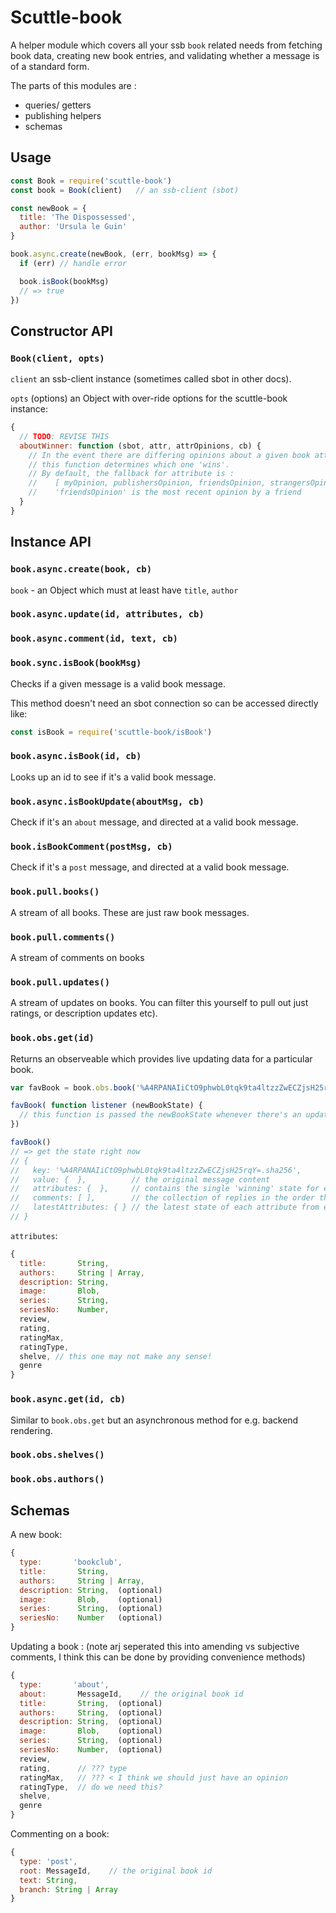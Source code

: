 # Scuttle-book

A helper module which covers all your ssb `book` related needs from fetching book data, creating new book entries, and validating whether a message is of a standard form.

The parts of this modules are : 
- queries/ getters
- publishing helpers 
- schemas

## Usage

```js
const Book = require('scuttle-book')
const book = Book(client)   // an ssb-client (sbot)

const newBook = {
  title: 'The Dispossessed',
  author: 'Ursula le Guin'
}

book.async.create(newBook, (err, bookMsg) => {
  if (err) // handle error

  book.isBook(bookMsg)
  // => true
})

```

## Constructor API

### `Book(client, opts)`

`client` an ssb-client instance (sometimes called sbot in other docs).

`opts` (options) an Object with over-ride options for the scuttle-book instance: 

```js
{
  // TODO: REVISE THIS
  aboutWinner: function (sbot, attr, attrOpinions, cb) {
    // In the event there are differing opinions about a given book attribute, 
    // this function determines which one 'wins'.
    // By default, the fallback for attribute is :
    //    [ myOpinion, publishersOpinion, friendsOpinion, strangersOpinion ] 
    //    'friendsOpinion' is the most recent opinion by a friend
  }
}
```

## Instance API

### `book.async.create(book, cb)`

`book` - an Object which must at least have `title`, `author`

### `book.async.update(id, attributes, cb)`
### `book.async.comment(id, text, cb)`

### `book.sync.isBook(bookMsg)`

Checks if a given message is a valid book message.

This method doesn't need an sbot connection so can be accessed directly like:

```js
const isBook = require('scuttle-book/isBook')
```

### `book.async.isBook(id, cb)`

Looks up an id to see if it's a valid book message.


### `book.async.isBookUpdate(aboutMsg, cb)`

Check if it's an `about` message, and directed at a valid book message.

### `book.isBookComment(postMsg, cb)`

Check if it's a `post` message, and directed at a valid book message.

### `book.pull.books()`

A stream of all books. These are just raw book messages.

### `book.pull.comments()`

A stream of comments on books

### `book.pull.updates()`

A stream of updates on books. You can filter this yourself to pull out just ratings, or description updates etc).

### `book.obs.get(id)`

Returns an observeable which provides live updating data for a particular book.

```js
var favBook = book.obs.book('%A4RPANAIiCtO9phwbL0tqk9ta4ltzzZwECZjsH25rqY=.sha256"')

favBook( function listener (newBookState) {
  // this function is passed the newBookState whenever there's an update
})

favBook()
// => get the state right now
// {
//   key: '%A4RPANAIiCtO9phwbL0tqk9ta4ltzzZwECZjsH25rqY=.sha256',
//   value: {  },          // the original message content
//   attributes: {  },     // contains the single 'winning' state for each attr
//   comments: [ ],        // the collection of replies in the order they were published
//   latestAttributes: { } // the latest state of each attribute from each peer
// }
```

`attributes`:
```js
{
  title:       String,
  authors:     String | Array,
  description: String,
  image:       Blob,
  series:      String,
  seriesNo:    Number,
  review,
  rating,      
  ratingMax,  
  ratingType,
  shelve, // this one may not make any sense!
  genre
}
```

### `book.async.get(id, cb)`

Similar to `book.obs.get` but an asynchronous method for e.g. backend rendering.

### `book.obs.shelves()`

### `book.obs.authors()`



## Schemas

A new book:
```js
{
  type:       'bookclub',
  title:       String,
  authors:     String | Array,
  description: String,  (optional)
  image:       Blob,    (optional)
  series:      String,  (optional)
  seriesNo:    Number   (optional)
}
```

Updating a book :
(note arj seperated this into amending vs subjective comments, I think this can be done by providing convenience methods)
```js
{
  type:       'about',
  about:       MessageId,    // the original book id
  title:       String,  (optional)
  authors:     String,  (optional)
  description: String,  (optional)
  image:       Blob,    (optional)
  series:      String,  (optional)
  seriesNo:    Number,  (optional)
  review,
  rating,      // ??? type
  ratingMax,   // ??? < I think we should just have an opinion
  ratingType,  // do we need this? 
  shelve,
  genre
}
```

Commenting on a book:
```js
{
  type: 'post',
  root: MessageId,    // the original book id
  text: String,
  branch: String | Array
}
```
